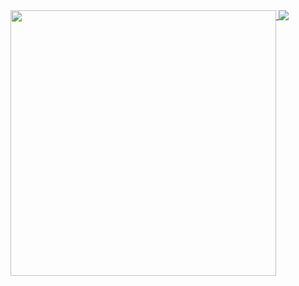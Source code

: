 <a align="left" href="https://www.youtube.com/watch?v=dQw4w9WgXcQ" target="_blank">
        <img align="top" src="https://github-readme-stats.vercel.app/api?username=joshuajeschek&count_private=true&show_icons=true&theme=github_dark&hide_title=true" width=425 />
</a>

<a align="right" href="https://www.youtube.com/watch?v=dQw4w9WgXcQ" target="_blank">
        <img align="top" src="https://github-readme-stats.vercel.app/api/wakatime?username=joshuajeschek&theme=github_dark&layout=compact&hide_title=true&card_width=425" />
</a>
